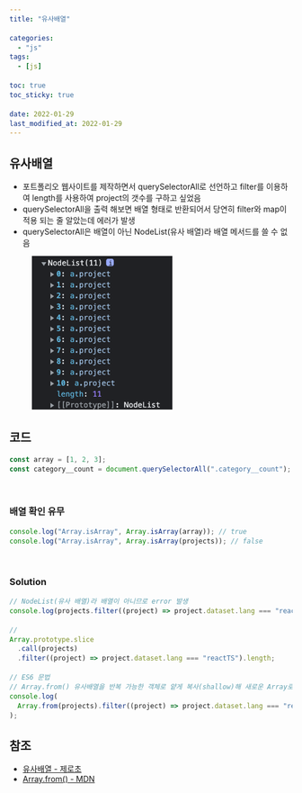 ```yaml
---
title: "유사배열"

categories:
  - "js"
tags:
  - [js]

toc: true
toc_sticky: true

date: 2022-01-29
last_modified_at: 2022-01-29
---
```


## 유사배열

- 포트폴리오 웹사이트를 제작하면서 querySelectorAll로 선언하고 filter를 이용하여 length를 사용하여 project의 갯수를 구하고 싶었음
- querySelectorAll을 출력 해보면 배열 형태로 반환되어서 당연히 filter와 map이 적용 되는 줄 알았는데 에러가 발생
- querySelectorAll은 배열이 아닌 NodeList(유사 배열)라 배열 메서드를 쓸 수 없음

<img style="margin-left:40px;"  width="250" alt="스크린샷 2022-01-29 오후 12 17 47" src="/assets/img/js/nodelist.png">

<br />

## 코드

```js
const array = [1, 2, 3];
const category__count = document.querySelectorAll(".category__count");
```

<br />

### 배열 확인 유무

```js
console.log("Array.isArray", Array.isArray(array)); // true
console.log("Array.isArray", Array.isArray(projects)); // false
```

<br />

### Solution

```js
// NodeList(유사 배열)라 배열이 아니므로 error 발생
console.log(projects.filter((project) => project.dataset.lang === "reactjs"));

//
Array.prototype.slice
  .call(projects)
  .filter((project) => project.dataset.lang === "reactTS").length;

// ES6 문법
// Array.from() 유사배열을 반복 가능한 객체로 얕게 복사(shallow)해 새로운 Array로 객체를 생성
console.log(
  Array.from(projects).filter((project) => project.dataset.lang === "reactjs")
);
```

## 참조

- [유사배열 - 제로초](https://www.zerocho.com/category/JavaScript/post/5af6f9e707d77a001bb579d2)
- [Array.from() - MDN](https://developer.mozilla.org/ko/docs/Web/JavaScript/Reference/Global_Objects/Array/from)
